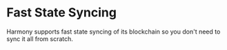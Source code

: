 # Fast State Syncing

Harmony supports fast state syncing of its blockchain so you don't need to sync it all from scratch.

